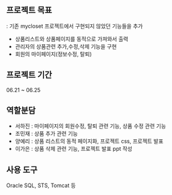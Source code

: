 프로젝트 목표
-----------------------------------
: 기존 mycloset 프로젝트에서 구현되지 않았던 기능들을 추가
- 상품리스트와 상품페이지를 동적으로 가져와서 출력
- 관리자의 상품관련 추가,수정,삭제 기능을 구현
- 회원의 마이페이지(정보수정, 탈퇴)

프로젝트 기간
--------------------------------------
06.21 ~ 06.25

역할분담
------------------------------------
- 서하진 : 마이페이지의 회원수정, 탈퇴 관련 기능, 상품 수정 관련 기능
- 조민재 : 상품 추가 관련 기능
- 양예리 : 상품 리스트의 동적 페이지화, 프로젝트 css, 프로젝트 발표
- 이가은 : 상품 삭제 관련 기능, 프로젝트 발표 ppt 작성

사용 도구
----------------------------------
Oracle SQL, STS, Tomcat 등
